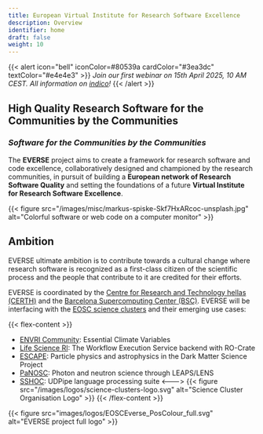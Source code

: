 ```yaml
---
title: European Virtual Institute for Research Software Excellence
description: Overview
identifier: home
draft: false 
weight: 10
---
```


{{< alert icon="bell" iconColor=#80539a  cardColor="#3ea3dc" textColor="#e4e4e3" >}}
*Join our first webinar on 15th April 2025, 10 AM CEST. All information on [indico](https://indico.cern.ch/event/1531998/)!*
{{<  /alert >}}

## High Quality Research Software for the Communities by the Communities

### *Software for the Communities by the Communities*

The **EVERSE** project aims to create a framework for research software and code excellence, collaboratively designed and championed by the research communities, in pursuit of building a **European network of Research Software Quality** and setting the foundations of a future **Virtual Institute for Research Software Excellence**.

{{< figure src="/images/misc/markus-spiske-Skf7HxARcoc-unsplash.jpg" alt="Colorful software or web code on a computer monitor" >}}

## Ambition

EVERSE ultimate ambition is to contribute towards a cultural change where research software is recognized as a first-class citizen of the scientific process and the people that contribute to it are credited for their efforts.

EVERSE is coordinated by the [Centre for Research and Technology hellas (CERTH)](https://www.certh.gr) and the [Barcelona Supercomputing Center (BSC)](https://www.bsc.es/). EVERSE will be interfacing with the [EOSC science clusters](https://science-clusters.eu) and their emerging use cases:

{{< flex-content >}}
- [ENVRI Community](https://envri.eu): Essential Climate Variables
- [Life Science RI](https://lifescience-ri.eu/home.html): The Workflow Execution Service backend with RO-Crate
- [ESCAPE](https://projectescape.eu/): Particle physics and astrophysics in the Dark Matter Science Project
- [PaNOSC](https://www.panosc.eu/): Photon and neutron science through LEAPS/LENS
- [SSHOC](https://sshopencloud.eu/): UDPipe language processing suite
<--->
{{< figure src="/images/logos/science-clusters-logo.svg" alt="Science Cluster Organisation Logo" >}}
{{< /flex-content >}}

{{< figure src="images/logos/EOSCEverse_PosColour_full.svg" alt="EVERSE project full logo" >}}
